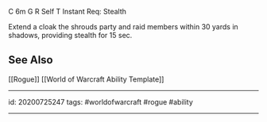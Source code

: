 
C 6m
G 
R Self
T Instant
Req: Stealth

Extend a cloak the shrouds party and raid members within 30 yards in shadows, providing stealth for 15 sec.

## See Also
[[Rogue]]
[[World of Warcraft Ability Template]]

---

id: 20200725247
tags: #worldofwarcraft #rogue #ability

---